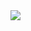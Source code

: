 <img src="https://simple-circuit.com/wp-content/uploads/2017/12/arduino-dc-motor-control-l293d.png" />
